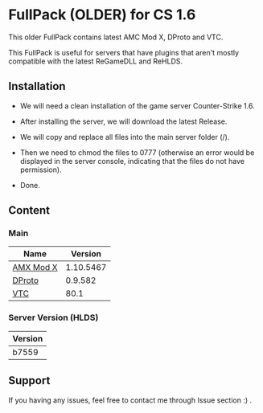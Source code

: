 # FullPack (OLDER) for CS 1.6
This older FullPack contains latest AMC Mod X, DProto and VTC.

This FullPack is useful for servers that have plugins that aren't mostly compatible with the latest ReGameDLL and ReHLDS.

## Installation
- We will need a clean installation of the game server Counter-Strike 1.6.

- After installing the server, we will download the latest Release.

- We will copy and replace all files into the main server folder (/).

- Then we need to chmod the files to 0777 (otherwise an error would be displayed in the server console, indicating that the files do not have permission).

- Done.

## Content
### Main
| Name | Version |
|-|-|
| [AMX Mod X](https://www.amxmodx.org/downloads-new.php?branch=master&all=1) | 1.10.5467 |
| [DProto](https://www.amxmod.net/forum/showthread.php?tid=1376) | 0.9.582 |
| [VTC](https://gamebanana.com/mods/39668) | 80.1 |

### Server Version (HLDS)
| Version |
|-|
| b7559 |

## Support
If you having any issues, feel free to contact me through Issue section :) .